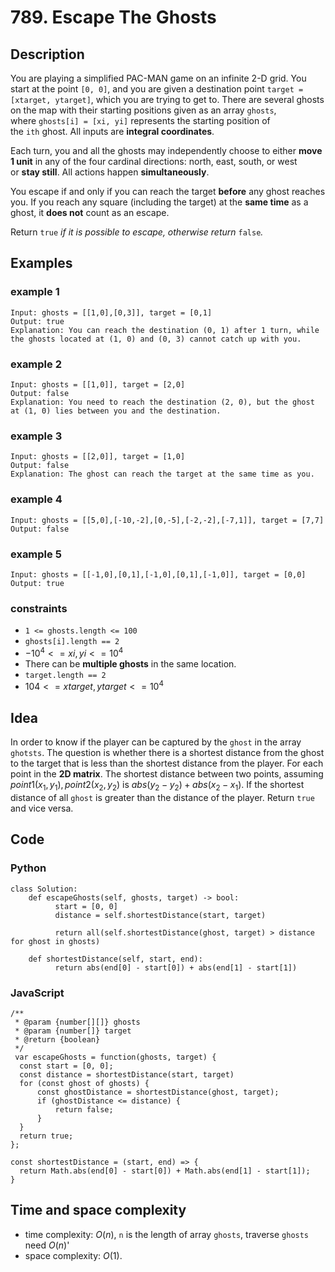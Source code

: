 # 789. Escape The Ghosts

## Description
You are playing a simplified PAC-MAN game on an infinite 2-D grid. You start at the point `[0, 0]`, and you are given a destination point `target = [xtarget, ytarget]`, which you are trying to get to. There are several ghosts on the map with their starting positions given as an array `ghosts`, where `ghosts[i] = [xi, yi]` represents the starting position of the `ith` ghost. All inputs are **integral coordinates**.

Each turn, you and all the ghosts may independently choose to either **move 1 unit** in any of the four cardinal directions: north, east, south, or west or **stay still**. All actions happen **simultaneously**.

You escape if and only if you can reach the target **before** any ghost reaches you. If you reach any square (including the target) at the **same time** as a ghost, it **does not** count as an escape.

Return `true` *if it is possible to escape, otherwise return* `false`*.*

## Examples
### example 1
```
Input: ghosts = [[1,0],[0,3]], target = [0,1]
Output: true
Explanation: You can reach the destination (0, 1) after 1 turn, while the ghosts located at (1, 0) and (0, 3) cannot catch up with you.
```

### example 2
```
Input: ghosts = [[1,0]], target = [2,0]
Output: false
Explanation: You need to reach the destination (2, 0), but the ghost at (1, 0) lies between you and the destination.
```

### example 3
```
Input: ghosts = [[2,0]], target = [1,0]
Output: false
Explanation: The ghost can reach the target at the same time as you.
```

### example 4
```
Input: ghosts = [[5,0],[-10,-2],[0,-5],[-2,-2],[-7,1]], target = [7,7]
Output: false
```

### example 5
```
Input: ghosts = [[-1,0],[0,1],[-1,0],[0,1],[-1,0]], target = [0,0]
Output: true
```

### constraints
- `1 <= ghosts.length <= 100`
- `ghosts[i].length == 2`
- $-10^4 <= xi, yi <= 10^4$
- There can be **multiple ghosts** in the same location.
- `target.length == 2`
- $104 <= xtarget, ytarget <= 10^4$

## Idea
In order to know if the player can be captured by the `ghost` in the array `ghotsts`. The question is whether there is a shortest distance from the ghost to the target that is less than the shortest distance from the player. For each point in the **2D matrix**. The shortest distance between two points, assuming $point1(x_1, y_1), point2(x_2, y_2)$ is $abs(y_2-y_2) + abs(x_2-x_1)$. If the shortest distance of all `ghost` is greater than the distance of the player. Return `true` and vice versa.

## Code
### Python
```
class Solution:
    def escapeGhosts(self, ghosts, target) -> bool:
          start = [0, 0]
          distance = self.shortestDistance(start, target)

          return all(self.shortestDistance(ghost, target) > distance for ghost in ghosts)
    
    def shortestDistance(self, start, end):
          return abs(end[0] - start[0]) + abs(end[1] - start[1])
```

### JavaScript
```
/**
 * @param {number[][]} ghosts
 * @param {number[]} target
 * @return {boolean}
 */
 var escapeGhosts = function(ghosts, target) {
  const start = [0, 0];
  const distance = shortestDistance(start, target)
  for (const ghost of ghosts) {
      const ghostDistance = shortestDistance(ghost, target);
      if (ghostDistance <= distance) {
          return false;
      }
  }
  return true;
};

const shortestDistance = (start, end) => {
  return Math.abs(end[0] - start[0]) + Math.abs(end[1] - start[1]);
}
```

## Time and space complexity
- time complexity: $O(n)$, `n` is the length of array `ghosts`, traverse `ghosts` need $O(n)$' 
- space complexity: $O(1)$.
